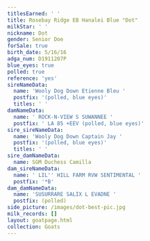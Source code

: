 ```yaml
---
titlesEarned: ' '
title: Rosebay Ridge EB Hanalei Blue "Dot"
milkStar: ' '
nickname: Dot
gender: Senior Doe
forSale: true
birth_date: 5/16/16
adga_num: D1911207P
blue_eyes: true
polled: true
reference: 'yes'
sireNameData:
  name: 'Wooly Dog Down Etienne Bleu '
  postfix: '(polled, blue eyes)'
  titles: ' '
damNameData:
  name: ' ROCK-N-VIEW S SUWANNEE '
  postfix: ' LA 85 +EEV (polled, blue eyes)'
sire_sireNameData:
  name: 'Wooly Dog Down Captain Jay '
  postfix: '(polled, blue eyes)'
  titles: ' '
sire_damNameData:
  name: SGM Duchess Camilla
dam_sireNameData:
  name: ' LIL'' HILL FARM RVW SENTIMENTAL '
  postfix: '*B'
dam_damNameData:
  name: 'SUSURRARE SALIX L EVADNE '
  postfix: (polled)
side_picture: /images/dot-best-pic.jpg
milk_records: []
layout: goatpage.html
collection: Goats
---
```



